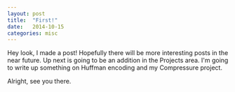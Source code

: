 ```yaml
---
layout: post
title:  "First!"
date:   2014-10-15 
categories: misc
---
```

Hey look, I made a post!  Hopefully there will be more interesting posts in the near future.  Up next is going to be an addition in the Projects area.  I'm going to write up something on Huffman encoding and my Compressure project.


Alright, see you there.
